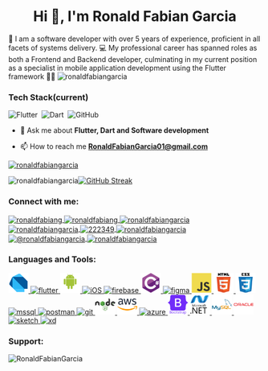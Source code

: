 
<h1 align="center">Hi 👋, I'm Ronald Fabian Garcia</h1>
<p>
🚀 I am a software developer with over 5 years of experience, proficient in all facets of systems delivery. 💻 My professional career has spanned roles as both a Frontend and Backend developer, culminating in my current position as a specialist in mobile application development using the Flutter framework 💙📱 <img src="https://komarev.com/ghpvc/?username=ronaldfabiangarcia&label=Profile%20views&color=0e75b6&style=flat" alt="ronaldfabiangarcia" />
</p>

### Tech Stack(current)
![Flutter](https://img.shields.io/badge/-Flutter-black?logo=flutter)&nbsp;
![Dart](https://img.shields.io/badge/-Dart-black?logo=dart)&nbsp;
![GitHub](https://img.shields.io/badge/-GitHub-black?logo=github)&nbsp;

- 💬 Ask me about **Flutter, Dart and Software development**

- 📫 How to reach me **RonaldFabianGarcia01@gmail.com**


<p align="left"> <a href="https://github.com/ryo-ma/github-profile-trophy"><img src="https://github-profile-trophy.vercel.app/?username=ronaldfabiangarcia&title=Experience,Commits" alt="ronaldfabiangarcia" /></a> </p>

<p><img align="left" src="https://github-readme-stats.vercel.app/api/top-langs?username=ronaldfabiangarcia&show_icons=true&locale=en&layout=compact&theme=dark" alt="ronaldfabiangarcia" /></p>

[![GitHub Streak](https://streak-stats.demolab.com?user=RonaldFabianGarcia&theme=dark&card_width=250&card_height=100&hide_current_streak=true&hide_longest_streak=true)](https://git.io/streak-stats)

<h3 align="left">
  Connect with me:
</h3>
<p align="left">
  <a href="https://linkedin.com/in/ronaldfabiang" target="blank">
    <img align="center" src="https://raw.githubusercontent.com/rahuldkjain/github-profile-readme-generator/master/src/images/icons/Social/linked-in-alt.svg"
    alt="ronaldfabiang" height="30" width="40" />
  </a>
  <a href="https://twitter.com/ronaldfabiang" target="blank">
    <img align="center" src="https://raw.githubusercontent.com/rahuldkjain/github-profile-readme-generator/master/src/images/icons/Social/twitter.svg"
    alt="ronaldfabiang" height="30" width="40" />
  </a>
  <a href="https://instagram.com/ronaldfabiangarcia" target="blank">
    <img align="center" src="https://raw.githubusercontent.com/rahuldkjain/github-profile-readme-generator/master/src/images/icons/Social/instagram.svg"
    alt="ronaldfabiangarcia" height="30" width="40" />
  </a>
  <a href="https://fb.com/ronaldfabiangarcia" target="blank">
    <img align="center" src="https://raw.githubusercontent.com/rahuldkjain/github-profile-readme-generator/master/src/images/icons/Social/facebook.svg"
    alt="ronaldfabiangarcia" height="30" width="40" />
  </a>
  <a href="https://stackoverflow.com/users/15601128/ronald-fabian-garcia" target="blank">
    <img align="center" src="https://raw.githubusercontent.com/rahuldkjain/github-profile-readme-generator/master/src/images/icons/Social/stack-overflow.svg"
    alt="222349" height="30" width="40" />
  </a>
  <a href="https://discord.gg/ronaldfabiangarcia" target="blank">
    <img align="center" src="https://raw.githubusercontent.com/rahuldkjain/github-profile-readme-generator/master/src/images/icons/Social/discord.svg"
    alt="ronaldfabiangarcia" height="30" width="40" />
  </a>
  <a href="https://medium.com/@ronaldfabiangarcia" target="blank">
    <img align="center" src="https://raw.githubusercontent.com/rahuldkjain/github-profile-readme-generator/master/src/images/icons/Social/medium.svg"
    alt="@ronaldfabiangarcia" height="30" width="40" />
  </a>
  <a href="https://codepen.io/ronaldfabiangarcia" target="blank">
    <img align="center" src="https://raw.githubusercontent.com/rahuldkjain/github-profile-readme-generator/master/src/images/icons/Social/codepen.svg"
    alt="ronaldfabiangarcia" height="30" width="40" />
  </a>
</p>
<h3 align="left">
  Languages and Tools:
</h3>
<p align="left" style="text-decoration:none">
  <a href="https://dart.dev" target="_blank" rel="noreferrer">
    <img src="https://raw.githubusercontent.com/github/explore/80688e429a7d4ef2fca1e82350fe8e3517d3494d/topics/dart/dart.png"
    alt="dart" width="40" height="40" />
  </a>
  <a href="https://flutter.dev" target="_blank" rel="noreferrer">
    <img src="https://www.vectorlogo.zone/logos/flutterio/flutterio-icon.svg"
    alt="flutter" width="40" height="40" />
  </a>
  <a href="https://developer.android.com" target="_blank" rel="noreferrer">
    <img src="https://raw.githubusercontent.com/devicons/devicon/master/icons/android/android-original-wordmark.svg"
    alt="android" width="40" height="40" />
  </a>
  <a href="https://developer.apple.com/" target="_blank" rel="noreferrer">
    <img src="https://svgsilh.com/svg/2962084.svg"
    alt="iOS" width="40" height="40" />
  </a>
  <a href="https://firebase.google.com/" target="_blank" rel="noreferrer">
    <img src="https://www.vectorlogo.zone/logos/firebase/firebase-icon.svg"
    alt="firebase" width="40" height="40" />
  </a>
  <a href="https://www.w3schools.com/cs/" target="_blank" rel="noreferrer">
    <img src="https://raw.githubusercontent.com/devicons/devicon/master/icons/csharp/csharp-original.svg"
    alt="csharp" width="40" height="40" />
  </a>
  <a href="https://www.figma.com/" target="_blank" rel="noreferrer">
    <img src="https://www.vectorlogo.zone/logos/figma/figma-icon.svg" alt="figma"
    width="40" height="40" />
  </a>
  <a href="https://developer.mozilla.org/en-US/docs/Web/JavaScript" target="_blank"
  rel="noreferrer">
    <img src="https://raw.githubusercontent.com/devicons/devicon/master/icons/javascript/javascript-original.svg"
    alt="javascript" width="40" height="40" />
  </a>
  <a href="https://www.w3.org/html/" target="_blank" rel="noreferrer">
    <img src="https://raw.githubusercontent.com/devicons/devicon/master/icons/html5/html5-original-wordmark.svg"
    alt="html5" width="40" height="40" />
  </a>
  <a href="https://www.w3schools.com/css/" target="_blank" rel="noreferrer">
    <img src="https://raw.githubusercontent.com/devicons/devicon/master/icons/css3/css3-original-wordmark.svg"
    alt="css3" width="40" height="40" />
  </a>
  <a href="https://www.microsoft.com/en-us/sql-server" target="_blank" rel="noreferrer">
    <img src="https://www.svgrepo.com/show/303229/microsoft-sql-server-logo.svg"
    alt="mssql" width="40" height="40" />
  </a>
  <a href="https://postman.com" target="_blank" rel="noreferrer">
    <img src="https://www.vectorlogo.zone/logos/getpostman/getpostman-icon.svg"
    alt="postman" width="40" height="40" />
  </a>
  <a href="https://git-scm.com/" target="_blank" rel="noreferrer">
    <img src="https://www.vectorlogo.zone/logos/git-scm/git-scm-icon.svg"
    alt="git" width="40" height="40" />
  </a>
  <a href="https://nodejs.org" target="_blank" rel="noreferrer">
    <img src="https://raw.githubusercontent.com/devicons/devicon/master/icons/nodejs/nodejs-original-wordmark.svg"
    alt="nodejs" width="40" height="40" />
  </a>
  <a href="https://aws.amazon.com" target="_blank" rel="noreferrer">
    <img src="https://raw.githubusercontent.com/devicons/devicon/master/icons/amazonwebservices/amazonwebservices-original-wordmark.svg"
    alt="aws" width="40" height="40" />
  </a>
  <a href="https://azure.microsoft.com/en-in/" target="_blank" rel="noreferrer">
    <img src="https://www.vectorlogo.zone/logos/microsoft_azure/microsoft_azure-icon.svg"
    alt="azure" width="40" height="40" />
  </a>
  <a href="https://getbootstrap.com" target="_blank" rel="noreferrer">
    <img src="https://raw.githubusercontent.com/devicons/devicon/master/icons/bootstrap/bootstrap-plain-wordmark.svg"
    alt="bootstrap" width="40" height="40" />
  </a>
  <a href="https://dotnet.microsoft.com/" target="_blank" rel="noreferrer">
    <img src="https://raw.githubusercontent.com/devicons/devicon/master/icons/dot-net/dot-net-original-wordmark.svg"
    alt="dotnet" width="40" height="40" />
  </a>
  <a href="https://www.mysql.com/" target="_blank" rel="noreferrer">
    <img src="https://raw.githubusercontent.com/devicons/devicon/master/icons/mysql/mysql-original-wordmark.svg"
    alt="mysql" width="40" height="40" />
  </a>
  <a href="https://www.oracle.com/" target="_blank" rel="noreferrer">
    <img src="https://raw.githubusercontent.com/devicons/devicon/master/icons/oracle/oracle-original.svg"
    alt="oracle" width="40" height="40" />
  </a>
  <a href="https://www.sketch.com/" target="_blank" rel="noreferrer">
    <img src="https://www.vectorlogo.zone/logos/sketchapp/sketchapp-icon.svg"
    alt="sketch" width="40" height="40" />
  </a>
  <a href="https://www.adobe.com/products/xd.html" target="_blank" rel="noreferrer">
    <img src="https://cdn.worldvectorlogo.com/logos/adobe-experience-design-1.svg" alt="xd"
    width="40" height="40" />
  </a>
</p>
<h3 align="left">
  Support:
</h3>
<p>
  <a href="https://www.buymeacoffee.com/RonaldFabianGarcia">
    <img align="left" src="https://cdn.buymeacoffee.com/buttons/v2/default-yellow.png"
    height="50" width="210" alt="RonaldFabianGarcia" />
  </a>
</p>
<br>
<br>
&nbsp;
